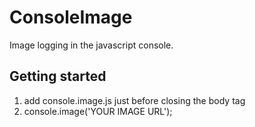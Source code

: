 # ConsoleImage
Image logging in the javascript console.

## Getting started
1. add console.image.js just before closing the body tag
2. console.image('YOUR IMAGE URL');
